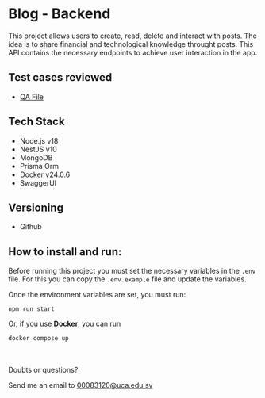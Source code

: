 # Blog - Backend

This project allows users to create, read, delete and interact with posts. The idea is to share financial and technological knowledge throught posts. This API contains the necessary endpoints to achieve user interaction in the app.

## Test cases reviewed
- [QA File](https://docs.google.com/spreadsheets/d/1t6qo_-zeYIF77DyuHBcJXOJBfEtRklSl/edit#gid=68049094)

## Tech Stack

- Node.js v18
- NestJS v10
- MongoDB
- Prisma Orm
- Docker v24.0.6
- SwaggerUI


## Versioning

- Github


## How to install and run:

Before running this project you must set the necessary variables in the `.env` file. For this you can copy the `.env.example` file and update the variables.


Once the environment variables are set, you must run:

```
npm run start
```
Or, if you use **Docker**, you can run

```
docker compose up
```

<br><br>
Doubts or questions?


Send me an email to [00083120@uca.edu.sv
]('mailto:00083120@uca.edu.sv')
